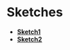 # Sketches

* **[Sketch1](https://raw.githubusercontent.com/UsabilityEngineering/ShoeExpert/6a1e003398f0671f36f41c7f43810aa1486a0fdd/sketches/IMG_2981.jpeg)**  
* **[Sketch2](https://raw.githubusercontent.com/UsabilityEngineering/ShoeExpert/main/sketches/shoe_expert_sketch.jpg)**
